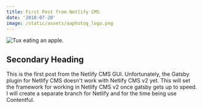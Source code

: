 ```yaml
---
title: First Post from Netlify CMS
date: '2018-07-28'
image: /static/assets/aaphotog_logo.png
---
```

![Tux eating an apple.](/assets/tux-apple.jpg)

## Secondary Heading

This is the first post from the Netlify CMS GUI.  Unfortunately, the Gatsby plugin for Netlify CMS doesn't work with Netlify CMS v2 yet.  This will set the framework for working in Netlify CMS v2 once gatsby gets up to speed.  I will create a separate branch for Netlify and for the time being use Contentful.
